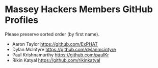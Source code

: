 # Massey Hackers Members GitHub Profiles
Please preserve sorted order (by first name).

- Aaron Taylor https://github.com/ExPHAT
- Dylan McIntyre https://github.com/dylanmcintyre
- Paul Krishnamurthy https://github.com/paulKr
- Rikin Katyal https://github.com/rikinkatyal
